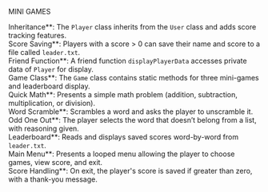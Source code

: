 MINI GAMES 

 Inheritance**: The `Player` class inherits from the `User` class and adds score tracking features.  
 Score Saving**: Players with a score > 0 can save their name and score to a file called `leader.txt`.  
 Friend Function**: A friend function `displayPlayerData` accesses private data of `Player` for display.  
 Game Class**: The `Game` class contains static methods for three mini-games and leaderboard display.  
 Quick Math**: Presents a simple math problem (addition, subtraction, multiplication, or division).  
 Word Scramble**: Scrambles a word and asks the player to unscramble it.  
 Odd One Out**: The player selects the word that doesn’t belong from a list, with reasoning given.  
 Leaderboard**: Reads and displays saved scores word-by-word from `leader.txt`.  
 Main Menu**: Presents a looped menu allowing the player to choose games, view score, and exit.  
 Score Handling**: On exit, the player's score is saved if greater than zero, with a thank-you message.
